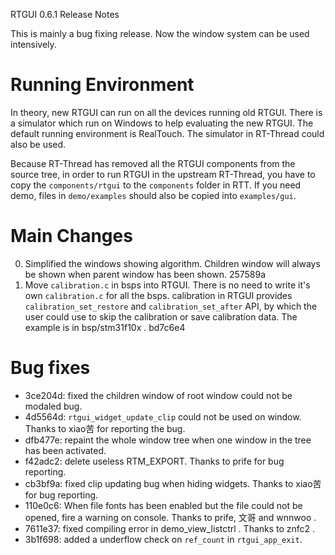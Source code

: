 RTGUI 0.6.1 Release Notes

This is mainly a bug fixing release. Now the window system can be used
intensively.

# Running Environment

In theory, new RTGUI can run on all the devices running old RTGUI. There is
a simulator which run on Windows to help evaluating the new RTGUI. The default
running environment is RealTouch. The simulator in RT-Thread could also be used.

Because RT-Thread has removed all the RTGUI components from the source tree, in
order to run RTGUI in the upstream RT-Thread, you have to copy the
`components/rtgui` to the `components` folder in RTT. If you need demo, files
in `demo/examples` should also be copied into `examples/gui`.

# Main Changes

0. Simplified the windows showing algorithm. Children window will always be
   shown when parent window has been shown. 257589a
0. Move `calibration.c` in bsps into RTGUI. There is no need to write it's
   own `calibration.c` for all the bsps. calibration in RTGUI provides
   `calibration_set_restore` and `calibration_set_after` API, by which the user
   could use to skip the calibration or save calibration data. The example is
   in bsp/stm31f10x . bd7c6e4

# Bug fixes

- 3ce204d: fixed the children window of root window could not be modaled bug.
- 4d5564d: `rtgui_widget_update_clip` could not be used on window. Thanks to
  xiao苦 for reporting the bug.
- dfb477e: repaint the whole window tree when one window in the tree has been activated.
- f42adc2: delete useless RTM\_EXPORT. Thanks to prife for bug reporting.
- cb3bf9a: fixed clip updating bug when hiding widgets. Thanks to xiao苦 for
  bug reporting.
- 110e0c6: When file fonts has been enabled but the file could not be opened,
  fire a warning on console. Thanks to prife, 文哥 and wnnwoo .
- 7611e37: fixed compiling error in demo\_view\_listctrl . Thanks to znfc2 .
- 3b1f698: added a underflow check on `ref_count` in `rtgui_app_exit`.

